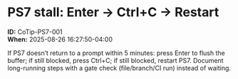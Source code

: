 <!-- status: stub; target: 150+ words -->
<!-- status: stub; target: 150+ words -->
<!-- status: stub; target: 150+ words -->
<!-- status: stub; target: 150+ words -->
<!-- status: stub; target: 150+ words -->
# PS7 stall: Enter → Ctrl+C → Restart
**ID:** CoTip-PS7-001  
**When:** 2025-08-26 16:27:50-04:00  

If PS7 doesn’t return to a prompt within 5 minutes: press Enter to flush the buffer; if still blocked, press Ctrl+C; if still blocked, restart PS7. Document long-running steps with a gate check (file/branch/CI run) instead of waiting.





